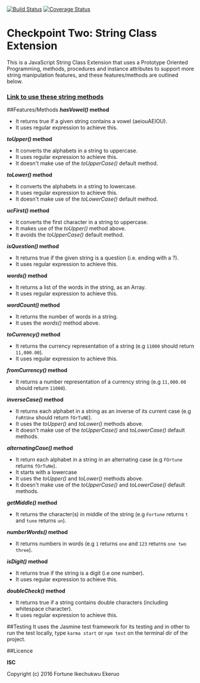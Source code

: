 [![Build Status](https://travis-ci.org/andela-efortune/stringClassExtension.svg?branch=develop)](https://travis-ci.org/andela-efortune/stringClassExtension)
[![Coverage Status](https://coveralls.io/repos/github/andela-efortune/stringClassExtension/badge.svg?branch=develop)](https://coveralls.io/github/andela-efortune/stringClassExtension?branch=develop)

# Checkpoint Two: String Class Extension 
This is a JavaScript String Class Extension that uses a Prototype Oriented Programming, methods, procedures and instance attributes to support more string manipulation features, and these features/methods are outlined below. 

### [Link to use these string methods](https://andela-efortune.github.io/stringClassExtension/)

##Features/Methods 
***hasVowel()* method**

* It returns true if a given string contains a vowel (aeiouAEIOU).
* It uses regular expression to achieve this. 

***toUpper()* method**

* It converts the alphabets in a string to uppercase.
* It uses regular expression to achieve this. 
* It doesn't make use of the *toUpperCase()* default method.

***toLower()* method**

* It converts the alphabets in a string to lowercase.
* It uses regular expression to achieve this. 
* It doesn't make use of the *toLowerCase()* default method.

***ucFirst()* method**

* It converts the first character in a string to uppercase.
* It makes use of the *toUpper()* method above. 
* It avoids the *toUpperCase()* default method.


***isQuestion()* method**

* It returns true if the given string is a question (i.e. ending with a ?).
* It uses regular expression to achieve this.

***words()* method**

* It returns a list of the words in the string, as an Array.
* It uses regular expression to achieve this.

***wordCount()* method**

* It returns the number of words in a string.
* It uses the *words()* method above.

***toCurrency()* method**

* It returns the currency representation of a string (e.g `11000` should return `11,000.00`).
* It uses regular expression to achieve this.

***fromCurrency()* method**

* It returns a number representation of a currency string (e.g `11,000.00` should return `11000`).

***inverseCase()* method**

* It returns each alphabet in a string as an inverse of its current case (e.g `FoRtUne` should return `fOrTuNE`).
* It uses the *toUpper()* and *toLower()* methods above.
* It doesn't make use of the *toUpperCase()* and *toLowerCase()* default methods. 

***alternatingCase()* method**

* It return each alphabet in a string in an alternating case (e.g `FOrtune` returns `fOrTuNe`).
* It starts with a lowercase
* It uses the *toUpper()* and *toLower()* methods above.  
* It doesn't make use of the *toUpperCase()* and *toLowerCase()* default methods.

***getMiddle()* method**

* It returns the character(s) in middle of the string (e.g `Fortune` returns `t` and `tune` returns `un`).

***numberWords()* method**

* It returns numbers in words (e.g `1` returns `one` and `123` returns `one two three`).

***isDigit()* method**

* It returns true if the string is a digit (i.e one number).
* It uses regular expression to achieve this. 

***doubleCheck()* method**

* It returns true if a string contains double characters (including whitespace character).
* It uses regular expression to achieve this.


##Testing
It uses the Jasmine test framework for its testing and in other to run the test locally, type `karma start` or `npm test` on the terminal dir of the project.

##Licence
 
**ISC** 

Copyright (c) 2016 Fortune Ikechukwu Ekeruo